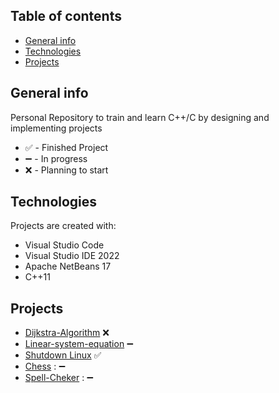 ## Table of contents
* [General info](#general-info)
* [Technologies](#technologies)
* [Projects](#projects)

## General info
Personal Repository to train and learn C++/C by designing and implementing projects
* ✅ - Finished Project
* ➖ - In progress
* ❌ - Planning to start
## Technologies
Projects are created with:
* Visual Studio Code
* Visual Studio IDE 2022
* Apache NetBeans 17
* C++11
	
## Projects
* [Dijkstra-Algorithm](Dijkstra-Algorithm)  ❌
* [Linear-system-equation](Linear-system-equation) ➖
* [Shutdown Linux](Apagar-Linux) ✅
* [Chess](Chess) : ➖
* [Spell-Cheker](Spell-Cheker) : ➖
